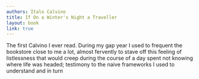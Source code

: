 ```yaml
---
authors: Italo Calvino
title: If On a Winter's Night a Traveller
layout: book
link: true
---
```

The first Calvino I ever read. During my gap year I used to frequent the bookstore close to me a lot, almost fervently to stave off this feeling of listlessness that would creep during the course of a day spent not knowing where life was headed; testimony to the naive frameworks I used to understand and in turn 